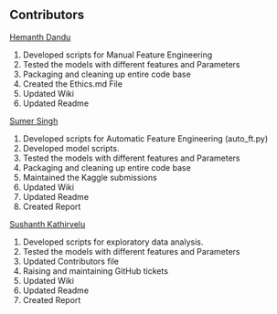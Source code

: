 ## Contributors

[Hemanth Dandu](https://github.com/hemanthme22) <br />
1. Developed scripts for Manual Feature Engineering
2. Tested the models with different features and Parameters
3. Packaging and cleaning up entire code base
4. Created the Ethics.md File
5. Updated Wiki 
6. Updated Readme
 
[Sumer Singh](https://github.com/srs96) <br />
1. Developed scripts for Automatic Feature Engineering (auto_ft.py)
2. Developed model scripts.
3. Tested the models with different features and Parameters
4. Packaging and cleaning up entire code base
5. Maintained the Kaggle submissions
6. Updated Wiki 
7. Updated Readme
8. Created Report

[Sushanth Kathirvelu](https://github.com/Sushanth-Kathirvelu) <br />
1. Developed scripts for exploratory data analysis.
2. Tested the models with different features and Parameters
3. Updated Contributors file
4. Raising and maintaining GitHub tickets
5. Updated Wiki 
6. Updated Readme
8. Created Report
